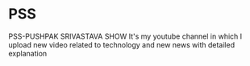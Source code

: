 # PSS
PSS-PUSHPAK SRIVASTAVA SHOW
It's my youtube channel in which I upload new video related to technology and new news with detailed explanation
